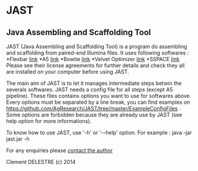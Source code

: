 JAST
====

Java Assembling and Scaffolding Tool
-----------


JAST (Java Assembling and Scaffolding Tool) is a program do assembling and scaffolding from paired-end Illumina files. It uses following softwares :
   *Flexbar [link](http://sourceforge.net/projects/flexbar/)
   *A5 [link](http://code.google.com/p/ngopt/wiki/A5PipelineREADME)
   *Bowtie [link](http://bowtie-bio.sourceforge.net/index.shtml)
   *Velvet Optimizer [link](http://bioinformatics.net.au/software.velvetoptimiser.shtml)
   *SSPACE [link](http://www.baseclear.com/lab-products/bioinformatics-tools/)
Please see their license agreements for further details and check they all are installed on your computer before using JAST.


The main aim of JAST is to let it manages intermediate steps betwin the severals softwares.
JAST needs a config file for all steps (except A5 pipeline). These files contains options you want to use
for softwares above. Every options must be separated by a line break, you can find examples on https://github.com/AgResearch/JAST/tree/master/ExampleConfigFiles . Some options are forbidden because they are already
use by JAST (see help option for more informations). 

To know how to use JAST, use '-h' or '--help' option. For example : java -jar jast.jar -h

For any enquiries please [contact the author](mailto:cclementddel@gmail.com)

Clement DELESTRE (c) 2014


